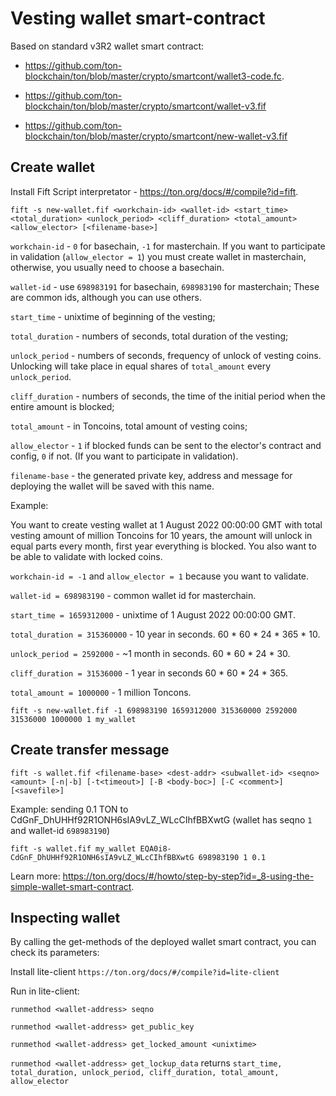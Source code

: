 # Vesting wallet smart-contract

Based on standard v3R2 wallet smart contract:

- https://github.com/ton-blockchain/ton/blob/master/crypto/smartcont/wallet3-code.fc.

- https://github.com/ton-blockchain/ton/blob/master/crypto/smartcont/wallet-v3.fif

- https://github.com/ton-blockchain/ton/blob/master/crypto/smartcont/new-wallet-v3.fif

## Create wallet

Install Fift Script interpretator - https://ton.org/docs/#/compile?id=fift.

`fift -s new-wallet.fif <workchain-id> <wallet-id> <start_time> <total_duration> <unlock_period> <cliff_duration> <total_amount> <allow_elector> [<filename-base>]`

`workchain-id` - `0` for basechain, `-1` for masterchain. If you want to participate in validation (`allow_elector = 1`) you must create wallet in masterchain, otherwise, you usually need to choose a basechain. 

`wallet-id` -  use `698983191` for basechain, `698983190` for masterchain; These are common ids, although you can use others.

`start_time` - unixtime of beginning of the vesting;

`total_duration` - numbers of seconds, total duration of the vesting;

`unlock_period` - numbers of seconds, frequency of unlock of vesting coins. Unlocking will take place in equal shares of `total_amount` every `unlock_period`.

`cliff_duration` - numbers of seconds, the time of the initial period when the entire amount is blocked;

`total_amount` - in Toncoins, total amount of vesting coins;

`allow_elector` - `1` if blocked funds can be sent to the elector's contract and config, `0` if not. (If you want to participate in validation).

`filename-base` - the generated private key, address and message for deploying the wallet will be saved with this name.

Example: 

You want to create vesting wallet at 1 August 2022 00:00:00 GMT with total vesting amount of million Toncoins for 10 years, the amount will unlock in equal parts every month, first year everything is blocked.
You also want to be able to validate with locked coins.

`workchain-id = -1` and `allow_elector = 1` because you want to validate.

`wallet-id = 698983190` - common wallet id for masterchain.

`start_time = 1659312000` - unixtime of 1 August 2022 00:00:00 GMT.

`total_duration = 315360000` - 10 year in seconds. 60 * 60 * 24 * 365 * 10.

`unlock_period = 2592000` - ~1 month in seconds. 60 * 60 * 24 * 30.

`cliff_duration = 31536000` - 1 year in seconds 60 * 60 * 24 * 365.

`total_amount = 1000000` - 1 million Toncons.

`fift -s new-wallet.fif -1 698983190 1659312000 315360000 2592000 31536000 1000000 1 my_wallet`

## Create transfer message

`fift -s wallet.fif <filename-base> <dest-addr> <subwallet-id> <seqno> <amount> [-n|-b] [-t<timeout>] [-B <body-boc>] [-C <comment>] [<savefile>]`

Example: sending 0.1 TON to CdGnF_DhUHHf92R1ONH6sIA9vLZ_WLcCIhfBBXwtG (wallet has seqno `1` and wallet-id `698983190`)

`fift -s wallet.fif my_wallet EQA0i8-CdGnF_DhUHHf92R1ONH6sIA9vLZ_WLcCIhfBBXwtG 698983190 1 0.1`

Learn more: https://ton.org/docs/#/howto/step-by-step?id=_8-using-the-simple-wallet-smart-contract.

## Inspecting wallet

By calling the get-methods of the deployed wallet smart contract, you can check its parameters:

Install lite-client `https://ton.org/docs/#/compile?id=lite-client`

Run in lite-client:

`runmethod <wallet-address> seqno`

`runmethod <wallet-address> get_public_key`

`runmethod <wallet-address> get_locked_amount <unixtime>`

`runmethod <wallet-address> get_lockup_data` returns `start_time, total_duration, unlock_period, cliff_duration, total_amount, allow_elector`

